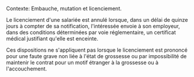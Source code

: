 Contexte: Embauche, mutation et licenciement.

Le licenciement d'une salariée est annulé lorsque, dans un délai de quinze jours à compter de sa notification, l'intéressée envoie à son employeur, dans des conditions déterminées par voie réglementaire, un certificat médical justifiant qu'elle est enceinte.

Ces dispositions ne s'appliquent pas lorsque le licenciement est prononcé pour une faute grave non liée à l'état de grossesse ou par impossibilité de maintenir le contrat pour un motif étranger à la grossesse ou à l'accouchement.